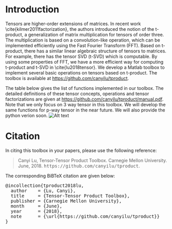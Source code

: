 # Introduction

Tensors are higher-order extensions of matrices. In recent work \cite{kilmer2011factorization}, the authors introduced the notion of the t-product, a generalization of matrix multiplication for tensors of order three. The multiplication is based on a convolution-like operation, which 	can be implemented efficiently using the Fast Fourier Transform (FFT). Based on t-product, there has a similar linear algebraic structure of tensors to matrices. For example, there has the tensor SVD (t-SVD) which is computable. By using some properties of FFT, we have a more efficient way for computing t-product and t-SVD in \cite{lu2018tensor}. We develop a Matlab toolbox to implement several basic operations on tensors based on t-product. The toolbox is available at <a href="https://github.com/canyilu/tproduct" >https://github.com/canyilu/tproduct</a>.

The table below gives the list of functions implemented in our toolbox. The detailed definitions of these tensor concepts, operations and tensor factorizations are given at <a href="../tproduct/manual.pdf" class="textlink" target="_blank">https://github.com/canyilu/tproduct/manual.pdf</a>. Note that we only focus on 3 way tensor in this toolbox. We will develop the same functions for p-way tensor in the near future. We will also provide the python verion soon. 
![Alt text](https://github.com/canyilu/tproduct/blob/master/tab_tprod_funlist.JPG)

# Citation

In citing this toolbox in your papers, please use the following reference:

<blockquote>
<div><p>Canyi Lu, Tensor-Tensor Product Toolbox. Carnegie Mellon University. June, 2018.
<tt class="docutils literal"><span class="pre">https://github.com/canyilu/tproduct</span></tt>.</p>
</div></blockquote>

<p>The corresponding BiBTeX citation are given below:</p>
<div class="highlight-none"><div class="highlight"><pre>
@incollection{tproduct2018lu,
  author    = {Lu, Canyi},
  title     = {Tensor-Tensor Product Toolbox},
  publisher = {Carnegie Mellon University},
  month     = {June},
  year      = {2018},
  note      = {\url{https://github.com/canyilu/tproduct}}
}

</pre></div>
